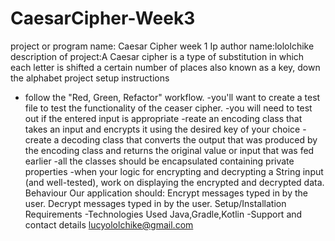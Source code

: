 # CaesarCipher-Week3
project or program name: Caesar Cipher week 1 Ip
author name:lololchike
description of project:A Caesar cipher is a type of substitution in which each letter is shifted a certain number of places also known as a key, down the alphabet
project setup instructions
- follow the "Red, Green, Refactor" workflow.
-you'll want to create a test file to test the functionality of the ceaser cipher.
-you will need to test out if the entered input is appropriate
-reate an encoding class that takes an input and encrypts it using the desired key of your choice
-create a decoding class that converts the output that was produced by the encoding class and returns the original value or input that was fed earlier
-all the classes should be encapsulated containing private properties
-when your logic for encrypting and decrypting a String input (and well-tested), work on displaying the encrypted and decrypted data.
Behaviour
Our application should:
Encrypt messages typed in by the user.
Decrypt messages typed in by the user.
Setup/Installation Requirements
-Technologies Used  Java,Gradle,Kotlin
-Support and contact details lucyololchike@gmail.com
